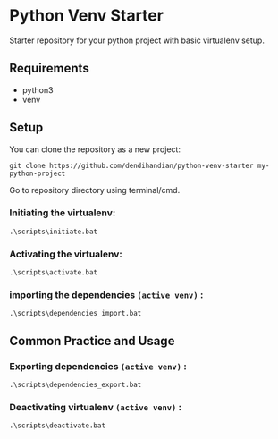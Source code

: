 # Python Venv Starter

Starter repository for your python project with basic virtualenv setup.

## Requirements

- python3
- venv 

## Setup

You can clone the repository as a new project:

```
git clone https://github.com/dendihandian/python-venv-starter my-python-project
```

Go to repository directory using terminal/cmd.

### Initiating the virtualenv:

```
.\scripts\initiate.bat
```

### Activating the virtualenv:

```
.\scripts\activate.bat
```

### importing the dependencies `(active venv)` :

```
.\scripts\dependencies_import.bat
```

## Common Practice and Usage

### Exporting dependencies `(active venv)` :

```
.\scripts\dependencies_export.bat
```

### Deactivating virtualenv `(active venv)` :

```
.\scripts\deactivate.bat
```

